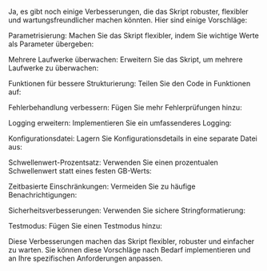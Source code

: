 Ja, es gibt noch einige Verbesserungen, die das Skript robuster, flexibler und wartungsfreundlicher machen könnten. Hier sind einige Vorschläge:

Parametrisierung:
   Machen Sie das Skript flexibler, indem Sie wichtige Werte als Parameter übergeben:

   

Mehrere Laufwerke überwachen:
   Erweitern Sie das Skript, um mehrere Laufwerke zu überwachen:

   

Funktionen für bessere Strukturierung:
   Teilen Sie den Code in Funktionen auf:

   

Fehlerbehandlung verbessern:
   Fügen Sie mehr Fehlerprüfungen hinzu:

   

Logging erweitern:
   Implementieren Sie ein umfassenderes Logging:

   

Konfigurationsdatei:
   Lagern Sie Konfigurationsdetails in eine separate Datei aus:

   

Schwellenwert-Prozentsatz:
   Verwenden Sie einen prozentualen Schwellenwert statt eines festen GB-Werts:

   

Zeitbasierte Einschränkungen:
   Vermeiden Sie zu häufige Benachrichtigungen:

   

Sicherheitsverbesserungen:
   Verwenden Sie sichere Stringformatierung:

   

Testmodus:
    Fügen Sie einen Testmodus hinzu:

    

Diese Verbesserungen machen das Skript flexibler, robuster und einfacher zu warten. Sie können diese Vorschläge nach Bedarf implementieren und an Ihre spezifischen Anforderungen anpassen.
